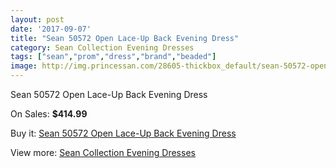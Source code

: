 ```yaml
---
layout: post
date: '2017-09-07'
title: "Sean 50572 Open Lace-Up Back Evening Dress"
category: Sean Collection Evening Dresses
tags: ["sean","prom","dress","brand","beaded"]
image: http://img.princessan.com/28605-thickbox_default/sean-50572-open-lace-up-back-evening-dress.jpg
---
```

Sean 50572 Open Lace-Up Back Evening Dress

On Sales: **$414.99**
<a href="https://www.princessan.com/en/13016-sean-50572-open-lace-up-back-evening-dress.html"><amp-img layout="responsive" width="600" height="600" src="//img.princessan.com/28605-thickbox_default/sean-50572-open-lace-up-back-evening-dress.jpg" alt="Sean 50572 Open Lace-Up Back Evening Dress 0" /></a>

Buy it: [Sean 50572 Open Lace-Up Back Evening Dress](https://www.princessan.com/en/13016-sean-50572-open-lace-up-back-evening-dress.html "Sean 50572 Open Lace-Up Back Evening Dress")

View more: [Sean Collection Evening Dresses](https://www.princessan.com/en/94- "Sean Collection Evening Dresses")